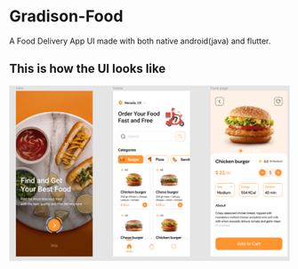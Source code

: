 # Gradison-Food
A Food Delivery App UI made with both native android(java) and flutter. 
## This is how the UI looks like
![](screens.png)
